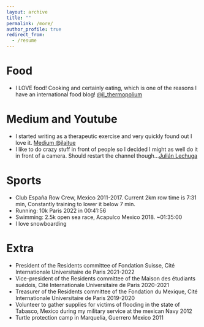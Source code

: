 ```yaml
---
layout: archive
title: ""
permalink: /more/
author_profile: true
redirect_from:
  - /resume
---
```


Food
======
* I LOVE food! Cooking and certainly eating, which is one of the reasons I have an international food blog! [@il_thermopolium](https://www.instagram.com/il_thermopolium/)

Medium and Youtube
======
* I started writing as a therapeutic exercise and very quickly found out I love it. [Medium @jlaitue](https://medium.com/@jlaitue)
* I like to do crazy stuff in front of people so I decided I might as well do it in front of a camera. Should restart the channel though...[Julián Lechuga](https://www.youtube.com/channel/UCLe6g_04NWVkgTGVYsc-bQA)


Sports
======
* Club España Row Crew, Mexico 2011-2017. Current 2km row time is 7:31 min,
  Constantly training to lower it below 7 min.
* Running: 10k Paris 2022 in 00:41:56
* Swimming: 2.5k open sea race, Acapulco Mexico 2018. ~01:35:00
* I love snowboarding

Extra
======
* President of the Residents committee of Fondation Suisse, Cité Internationale Universitaire de Paris 2021-2022
* Vice-president of the Residents committee of the Maison des étudiants suédois, Cité Internationale Universitaire de Paris 2020-2021
* Treasurer of the Residents committee of the Fondation du Mexique, Cité Internationale Universitaire de Paris 2019-2020
* Volunteer to gather supplies for victims of flooding in the state of Tabasco, Mexico during my military service at the mexican Navy 2012
* Turtle protection camp in Marquelia, Guerrero Mexico 2011

<!-- Books
======

I like all types of books but in particular scientific ones and novels from latin american authors. For a full list of my interests in books click [here](https://www.goodreads.com/review/list/47034270?ref=nav_mybooks) -->
